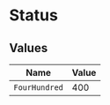 # Status


## Values

| Name          | Value         |
| ------------- | ------------- |
| `FourHundred` | 400           |